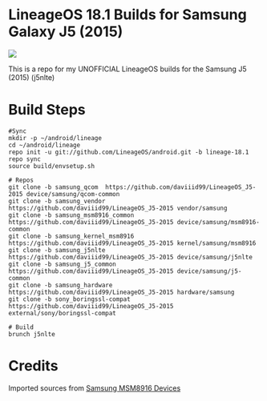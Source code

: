 # LineageOS 18.1 Builds for  Samsung Galaxy J5 (2015)

<img src="https://github.com/daviiid99/LineageOS_J5-2015/blob/main/logo.png">

This is a repo for my UNOFFICIAL LineageOS builds for the Samsung J5 (2015) (j5nlte)


# Build Steps
```
#Sync
mkdir -p ~/android/lineage
cd ~/android/lineage
repo init -u git://github.com/LineageOS/android.git -b lineage-18.1
repo sync
source build/envsetup.sh

# Repos
git clone -b samsung_qcom  https://github.com/daviiid99/LineageOS_J5-2015 device/samsung/qcom-common
git clone -b samsung_vendor  https://github.com/daviiid99/LineageOS_J5-2015 vendor/samsung
git clone -b samsung_msm8916_common  https://github.com/daviiid99/LineageOS_J5-2015 device/samsung/msm8916-common
git clone -b samsung_kernel_msm8916  https://github.com/daviiid99/LineageOS_J5-2015 kernel/samsung/msm8916
git clone -b samsung_j5nlte  https://github.com/daviiid99/LineageOS_J5-2015 device/samsung/j5nlte
git clone -b samsung_j5_common https://github.com/daviiid99/LineageOS_J5-2015 device/samsung/j5-common
git clone -b samsung_hardware  https://github.com/daviiid99/LineageOS_J5-2015 hardware/samsung
git clone -b sony_boringssl-compat https://github.com/daviiid99/LineageOS_J5-2015 external/sony/boringssl-compat

# Build
brunch j5nlte
```

# Credits
Imported sources from <a href="https://github.com/Galaxy-MSM8916">Samsung MSM8916 Devices</a>
